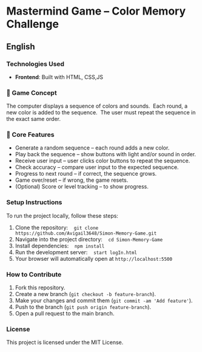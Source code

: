 # **Mastermind Game – Color Memory Challenge**



## English



### Technologies Used
- **Frontend**: Built with HTML, CSS,JS



### 🎯 Game Concept
The computer displays a sequence of colors and sounds.  
Each round, a new color is added to the sequence.  
The user must repeat the sequence in the exact same order.



### 🧠 Core Features
- Generate a random sequence – each round adds a new color.
- Play back the sequence – show buttons with light and/or sound in order.
- Receive user input – user clicks color buttons to repeat the sequence.
- Check accuracy – compare user input to the expected sequence.
- Progress to next round – if correct, the sequence grows.
- Game over/reset – if wrong, the game resets.
- (Optional) Score or level tracking – to show progress.



### Setup Instructions
To run the project locally, follow these steps:



1. Clone the repository:  
   `git clone https://github.com/Avigail3648/Simon-Memory-Game.git`
2. Navigate into the project directory:  
   `cd Simon-Memory-Game`
3. Install dependencies:  
   `npm install`
4. Run the development server:  
   `start logIn.html`
5. Your browser will automatically open at `http://localhost:5500`



### How to Contribute
1. Fork this repository.  
2. Create a new branch (`git checkout -b feature-branch`).  
3. Make your changes and commit them (`git commit -am 'Add feature'`).  
4. Push to the branch (`git push origin feature-branch`).  
5. Open a pull request to the main branch.



### License
This project is licensed under the MIT License.
 
